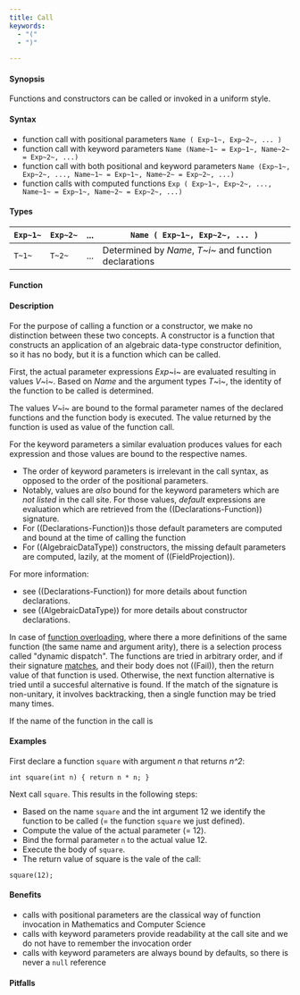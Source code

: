 ```yaml
---
title: Call
keywords:
  - "("
  - ")"

---
```


#### Synopsis

Functions and constructors can be called or invoked in a uniform style.

#### Syntax

* function call with positional parameters `Name ( Exp~1~, Exp~2~, ... )`
* function call with keyword parameters `Name (Name~1~ = Exp~1~, Name~2~ = Exp~2~, ...)`
* function call with both positional and keyword parameters `Name (Exp~1~, Exp~2~, ..., Name~1~ = Exp~1~, Name~2~ = Exp~2~, ...)`
* function calls with computed functions `Exp ( Exp~1~, Exp~2~, ..., Name~1~ = Exp~1~, Name~2~ = Exp~2~, ...)` 

#### Types


| `Exp~1~`  | `Exp~2~` | ... | `Name ( Exp~1~, Exp~2~, ... )`  |
| --- | --- | --- | --- |
| `T~1~`    | `T~2~`   | ... | Determined by _Name_, _T~i~_ and function declarations  |


#### Function

#### Description

For the purpose of calling a function or a constructor, we make no distinction between these two concepts.
A constructor is a function that constructs an application of an algebraic data-type constructor definition,
so it has no body, but it is a function which can be called.

First, the actual parameter expressions _Exp_~i~ are evaluated resulting in values _V_~i~.
Based on _Name_ and the argument types _T_~i~, the identity of the function to be called is determined.

The values _V_~i~ are bound to the formal parameter names of the 
declared functions and the function body is executed.
The value returned by the function is used as value of the function call.

For the keyword parameters a similar evaluation produces values for each expression and those values
are bound to the respective names. 
* The order of keyword parameters is irrelevant in the call syntax, as opposed to the order of the positional parameters. 
* Notably, values are _also_ bound for the keyword parameters which are _not listed_ in the call site. For those values, _default_ expressions are evaluation which are retrieved from the ((Declarations-Function)) signature. 
* For ((Declarations-Function))s those default parameters are computed and bound at the time of calling the function
* For ((AlgebraicDataType)) constructors, the missing default parameters are computed, lazily, at the moment of ((FieldProjection)).

For more information:
* see ((Declarations-Function)) for more details about function declarations.
* see ((AlgebraicDataType)) for more details about constructor declarations.

In case of [function overloading]((Declarations-Function)), where there a more definitions of the same function (the same name and argument arity), there is a selection process called "dynamic dispatch". The functions are tried in arbitrary order,
and if their signature [matches]((PatternMatching)), and their body does not ((Fail)), then the return value of that function is used. Otherwise, the next function alternative is tried until a succesful alternative is found. 
If the match of the signature is non-unitary, it involves backtracking, then a single function
may be tried many times.

If the name of the function in the call is

#### Examples

First declare a function `square` with argument _n_ that returns _n^2_:
```rascal-shell,continue
int square(int n) { return n * n; }
```

Next call `square`. This results in the following steps:

* Based on the name `square` and the int argument 12 we identify the function to be called
  (= the function `square` we just defined).
* Compute the value of the actual parameter (= 12).
* Bind the formal parameter `n` to the actual value 12.
* Execute the body of `square`.
* The return value of square is the vale of the call:

```rascal-shell,continue
square(12);
```

#### Benefits

* calls with positional parameters are the classical way of function invocation in Mathematics and Computer Science
* calls with keyword parameters provide readability at the call site and we do not have to remember the invocation order
* calls with keyword parameters are always bound by defaults, so there is never a `null` reference

#### Pitfalls


